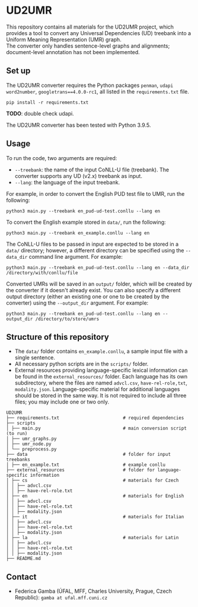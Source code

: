 # UD2UMR
This repository contains all materials for the UD2UMR project, which provides a tool to convert any Universal
Dependencies (UD) treebank into a Uniform Meaning Representation (UMR) graph. \
The converter only handles sentence-level graphs and alignments; document-level annotation has not been implemented.

## Set up
The UD2UMR converter requires the Python packages `penman`, `udapi` `word2number`, `googletrans==4.0.0-rc1`, all listed
in the `requirements.txt` file.

```commandline
pip install -r requirements.txt
```

**TODO**: double check udapi.

The UD2UMR converter has been tested with Python 3.9.5.

## Usage
To run the code, two arguments are required:
* `--treebank`: the name of the input CoNLL-U file (treebank). The converter supports any UD (v2.x) treebank as input.
* `--lang`: the language of the input treebank.

For example, in order to convert the English PUD test file to UMR, run the following:

```commandline
python3 main.py --treebank en_pud-ud-test.conllu --lang en
```

To convert the English example stored in `data/`, run the following:
```commandline
python3 main.py --treebank en_example.conllu --lang en
```

The CoNLL-U files to be passed in input are expected to be stored in a `data/` directory;
however, a different directory can be specified using the `--data_dir` command line argument. For example:

```commandline
python3 main.py --treebank en_pud-ud-test.conllu --lang en --data_dir /directory/with/conllu/file
```

Converted UMRs will be saved in an `output/` folder, which will be created by the converter if it doesn't already exist.
You can also specify a different output directory (either an existing one or one to be created by the converter) using
the `--output_dir` argument. For example:

```commandline
python3 main.py --treebank en_pud-ud-test.conllu --lang en --output_dir /directory/to/store/umrs
```

## Structure of this repository

* The `data/` folder contains `en_example.conllu`, a sample input file with a single sentence.
* All necessary python scripts are in the `scripts/` folder.
* External resources providing language-specific lexical information can be found in the `external_resources/` folder.
Each language has its own subdirectory, where the files are named `advcl.csv`, `have-rel-role,txt`, `modality.json`.
Language-specific material for additional languages should be stored in the same way.
It is not required to include all three files; you may include one or two only.

```
UD2UMR
├── requirements.txt                        # required dependencies
├── scripts
│ ├── main.py                               # main conversion script (to run) 
│ ├── umr_graphs.py
│ ├── umr_node.py
│ └── preprocess.py      
├── data                                    # folder for input treebanks 
│ ├── en_example.txt                        # example conllu
├── external_resources                      # folder for language-specific information
│ ├── cs                                    # materials for Czech
│ │ ├── advcl.csv
│ │ ├── have-rel-role.txt
│ ├── en                                    # materials for English
│ │ ├── advcl.csv
│ │ ├── have-rel-role.txt
│ │ ├── modality.json
│ ├── it                                    # materials for Italian
│ │ ├── advcl.csv
│ │ ├── have-rel-role.txt
│ │ ├── modality.json
│ ├── la                                    # materials for Latin
│ │ ├── advcl.csv
│ │ ├── have-rel-role.txt
│ │ ├── modality.json   
├── README.md         
```

## Contact
* Federica Gamba (ÚFAL, MFF, Charles University, Prague, Czech Republic): `gamba at ufal.mff.cuni.cz`